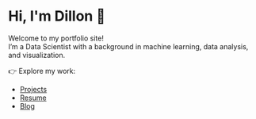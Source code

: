 # Hi, I'm Dillon 👋

Welcome to my portfolio site!  
I’m a Data Scientist with a background in machine learning, data analysis, and visualization.

👉 Explore my work:

- [Projects](projects.md)
- [Resume](resume.md)
- [Blog](blog.md)
